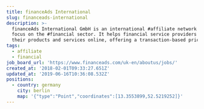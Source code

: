```yaml
---
title: financeAds International
slug: financeads-international
description: >-
  financeAds International GmbH is an international #affiliate network with a
  focus on the #financial sector. It helps financial service providers to market
  their products and services online, offering a transaction-based pricing model
tags:
  - affiliate
  - financial
job_board_url: 'https://www.financeads.com/uk-en/aboutus/jobs/'
created_at: '2018-02-01T09:33:27.651Z'
updated_at: '2019-06-16T10:36:08.532Z'
positions:
  - country: germany
    city: berlin
    map: '{"type":"Point","coordinates":[13.3553899,52.5219252]}'
---
```


